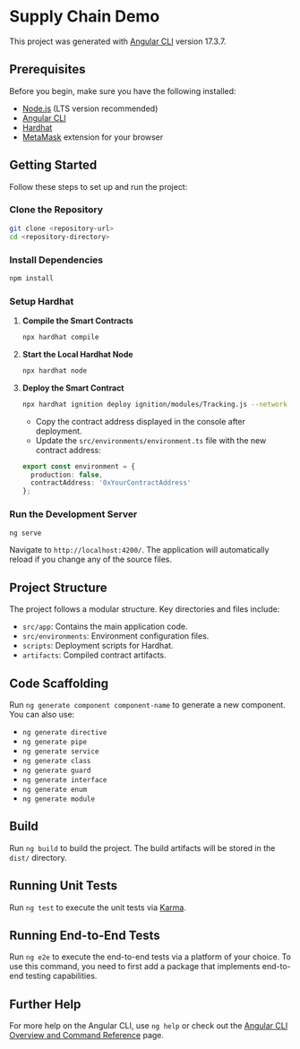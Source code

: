 # Supply Chain Demo

This project was generated with [Angular CLI](https://github.com/angular/angular-cli) version 17.3.7.

## Prerequisites

Before you begin, make sure you have the following installed:

- [Node.js](https://nodejs.org/) (LTS version recommended)
- [Angular CLI](https://angular.io/cli)
- [Hardhat](https://hardhat.org/)
- [MetaMask](https://metamask.io/) extension for your browser

## Getting Started

Follow these steps to set up and run the project:

### Clone the Repository

```bash
git clone <repository-url>
cd <repository-directory>
```

### Install Dependencies

```bash
npm install
```

### Setup Hardhat

1. **Compile the Smart Contracts**

   ```bash
   npx hardhat compile
   ```

2. **Start the Local Hardhat Node**

   ```bash
   npx hardhat node
   ```

3. **Deploy the Smart Contract**

   ```bash
   npx hardhat ignition deploy ignition/modules/Tracking.js --network localhost
   ```

   - Copy the contract address displayed in the console after deployment.
   - Update the `src/environments/environment.ts` file with the new contract address:

   ```typescript
   export const environment = {
     production: false,
     contractAddress: '0xYourContractAddress'
   };
   ```

### Run the Development Server

```bash
ng serve
```

Navigate to `http://localhost:4200/`. The application will automatically reload if you change any of the source files.

## Project Structure

The project follows a modular structure. Key directories and files include:

- `src/app`: Contains the main application code.
- `src/environments`: Environment configuration files.
- `scripts`: Deployment scripts for Hardhat.
- `artifacts`: Compiled contract artifacts.

## Code Scaffolding

Run `ng generate component component-name` to generate a new component. You can also use:

- `ng generate directive`
- `ng generate pipe`
- `ng generate service`
- `ng generate class`
- `ng generate guard`
- `ng generate interface`
- `ng generate enum`
- `ng generate module`

## Build

Run `ng build` to build the project. The build artifacts will be stored in the `dist/` directory.

## Running Unit Tests

Run `ng test` to execute the unit tests via [Karma](https://karma-runner.github.io).

## Running End-to-End Tests

Run `ng e2e` to execute the end-to-end tests via a platform of your choice. To use this command, you need to first add a package that implements end-to-end testing capabilities.

## Further Help

For more help on the Angular CLI, use `ng help` or check out the [Angular CLI Overview and Command Reference](https://angular.io/cli) page.